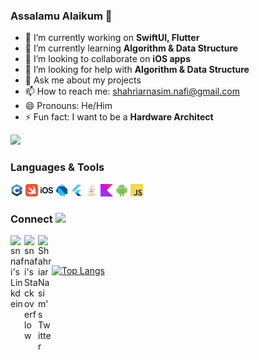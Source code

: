 ### Assalamu Alaikum 👋


<!-- **SNNafi/snnafi** is a ✨ _special_ ✨ repository because its `README.md` (this file) appears on your GitHub profile.
 -->
<!-- Here are some ideas to get you started: -->

- 🔭 I’m currently working on __SwiftUI, Flutter__
- 🌱 I’m currently learning __Algorithm & Data Structure__
- 👯 I’m looking to collaborate on __iOS apps__
- 🤔 I’m looking for help with __Algorithm & Data Structure__
- 💬 Ask me about my projects
- 📫 How to reach me: shahriarnasim.nafi@gmail.com
- 😄 Pronouns: He/Him
- ⚡ Fun fact: I want to be a __Hardware Architect__

![](https://komarev.com/ghpvc/?username=snnafi&color=138D75&style=flat+square&label=Total+views)



### Languages & Tools
<code><img height="20" src="https://raw.githubusercontent.com/github/explore/80688e429a7d4ef2fca1e82350fe8e3517d3494d/topics/cpp/cpp.png"></code>
<code><img height="20" src="https://raw.githubusercontent.com/github/explore/80688e429a7d4ef2fca1e82350fe8e3517d3494d/topics/swift/swift.png"></code>
<code><img height="20" src="https://raw.githubusercontent.com/github/explore/80688e429a7d4ef2fca1e82350fe8e3517d3494d/topics/ios/ios.png"></code>
<code><img height="20" src="https://raw.githubusercontent.com/github/explore/80688e429a7d4ef2fca1e82350fe8e3517d3494d/topics/dart/dart.png"></code>
<code><img height="20" src="https://raw.githubusercontent.com/github/explore/80688e429a7d4ef2fca1e82350fe8e3517d3494d/topics/flutter/flutter.png"></code>
<code><img height="20" src="https://raw.githubusercontent.com/github/explore/80688e429a7d4ef2fca1e82350fe8e3517d3494d/topics/java/java.png"></code>
<code><img height="20" src="https://raw.githubusercontent.com/github/explore/80688e429a7d4ef2fca1e82350fe8e3517d3494d/topics/kotlin/kotlin.png"></code>
<code><img height="20" src="https://raw.githubusercontent.com/github/explore/80688e429a7d4ef2fca1e82350fe8e3517d3494d/topics/android/android.png"></code>
<code><img height="20" src="https://raw.githubusercontent.com/github/explore/80688e429a7d4ef2fca1e82350fe8e3517d3494d/topics/javascript/javascript.png"></code>

### Connect <img src='https://raw.githubusercontent.com/ShahriarShafin/ShahriarShafin/main/Assets/handshake.gif' width="60px">
<a href="https://linkedin.com/in/snnafi">
  <img align="left" alt="snnafi's Linkdein" width="22px" src="https://cdn.jsdelivr.net/npm/simple-icons@v3/icons/linkedin.svg" />
 
 <a href="https://stackoverflow.com/users/8650263/shahriar-nasim-nafi">
  <img align="left" alt="snnafi's Stackoverflow" width="22px" src="https://cdn.jsdelivr.net/npm/simple-icons@v3/icons/stackoverflow.svg" />
  
 
  
 </a> <a href="https://twitter.com/ShahriarNasim">
  <img align="left" alt="ShahriarNasim's Twitter" width="22px" src="https://cdn.jsdelivr.net/npm/simple-icons@v3/icons/twitter.svg" />
</a> <a href="https://github.com/snnafi">

<!--  <img align="left" alt="snnafi's Github" width="22px" src="https://cdn.jsdelivr.net/npm/simple-icons@v3/icons/github.svg" />
  </a> <a href="https://github.com/freak4code">
  <img align="left" alt="snnafi's playing Github" width="22px" src="https://cdn.jsdelivr.net/npm/simple-icons@v3/icons/github.svg" />
</a> <br> -->
<br>
 <br>


 
 
<!--[![SNNafi's GitHub Activity Graph](https://activity-graph.herokuapp.com/graph?username=snnafi&theme=tokyonight)](https://git.io/praveenscience)-->

![Top Langs](https://github-readme-stats.vercel.app/api/top-langs/?username=snnafi&theme=tokyonight)

